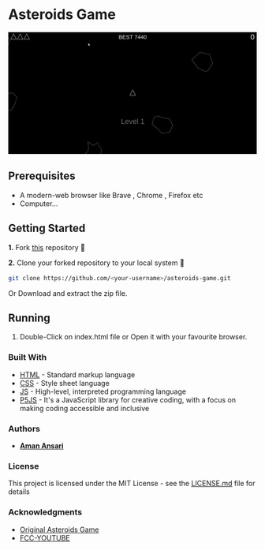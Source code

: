 # Asteroids Game 

 
![Game-Play](./atariGame1.gif)

## Prerequisites

* A modern-web browser like Brave , Chrome , Firefox etc
* Computer...


## Getting Started

**1.** Fork [this](https://github.com/aman-atg/asteroids-game/) repository :fork_and_knife:

**2.** Clone your forked repository to your local system :busts_in_silhouette:
```sh
git clone https://github.com/<your-username>/asteroids-game.git
```
Or Download and extract the zip file.

## Running

1. Double-Click on index.html file or Open it with your favourite browser.

### Built With

* [HTML](https://www.html.com) - Standard markup language
* [CSS](https://css.com) - Style sheet language
* [JS](https://www.javascript.com/) - High-level, interpreted programming language
* [P5JS](https://p5js.org/) - It's a JavaScript library for creative coding, with a focus on making coding accessible and inclusive

### Authors

* **[Aman Ansari](https://github.com/aman-atg)**

### License

This project is licensed under the MIT License - see the [LICENSE.md](https://github.com/aman-atg/The-Great-RGB-Guessing-Game/blob/master/LICENSE) file for details

### Acknowledgments 

* [Original Asteroids Game](https://en.wikipedia.org/wiki/Asteroids_(video_game))
* [FCC-YOUTUBE](https://www.youtube.com/watch?v=H9CSWMxJx84)
